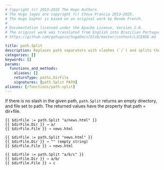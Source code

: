 ```yaml
---
# Copyright (c) 2013–2025 The Hugo Authors.
# The Hugo logos are copyright (c) Steve Francia 2013–2025.
# The Hugo Gopher is based on an original work by Renée French.
#
# Documentation licensed under the Apache License, Version 2.0.
# The original work was translated from English into Brazilian Portuguese.
# https://github.com/gohugoio/hugoDocs/blob/master/content/LICENSE.md

title: path.Split
description: Replaces path separators with slashes (`/`) and splits the resulting path immediately following the final slash, separating it into a directory and file name component.
categories: []
keywords: []
params:
  functions_and_methods:
    aliases: []
    returnType: paths.DirFile
    signatures: [path.Split PATH]
aliases: [/functions/path.split]
---
```


If there is no slash in the given path, `path.Split` returns an empty directory, and file set to path. The returned values have the property that path = dir+file.

```go-html-template
{{ $dirFile := path.Split "a/news.html" }}
{{ $dirFile.Dir }} → a/
{{ $dirFile.File }} → news.html

{{ $dirFile := path.Split "news.html" }}
{{ $dirFile.Dir }} → "" (empty string)
{{ $dirFile.File }} → news.html

{{ $dirFile := path.Split "a/b/c" }}
{{ $dirFile.Dir }} → a/b/
{{ $dirFile.File }} → c
```
